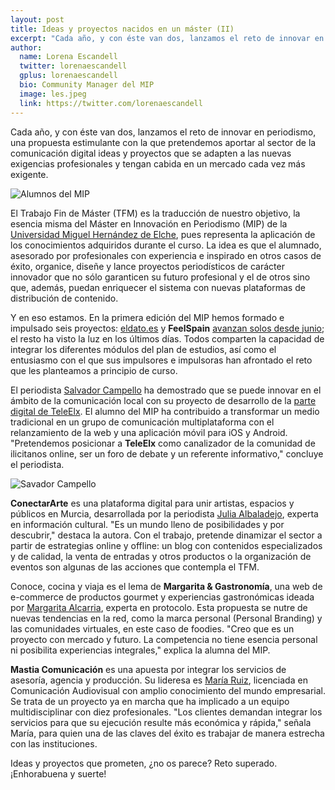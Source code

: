 ```yaml
---
layout: post
title: Ideas y proyectos nacidos en un máster (II)
excerpt: "Cada año, y con éste van dos, lanzamos el reto de innovar en periodismo, una propuesta estimulante con la que pretendemos aportar al sector de la comunicación digital ideas y proyectos que se adapten a las nuevas exigencias profesionales y tengan cabida en un mercado cada vez más exigente."
author:
  name: Lorena Escandell
  twitter: lorenaescandell
  gplus: lorenaescandell 
  bio: Community Manager del MIP
  image: les.jpeg
  link: https://twitter.com/lorenaescandell
---
```

Cada año, y con éste van dos, lanzamos el reto de innovar en periodismo, una propuesta estimulante con la que pretendemos aportar al sector de la comunicación digital ideas y proyectos que se adapten a las nuevas exigencias profesionales y tengan cabida en un mercado cada vez más exigente. 

![](https://dl.dropboxusercontent.com/u/3578704/Perfiles_MIP/TFMblog2.jpg "Alumnos del MIP")

El Trabajo Fin de Máster (TFM) es la traducción de nuestro objetivo, la esencia misma del Máster en Innovación en Periodismo (MIP) de la [Universidad Miguel Hernández de Elche](http://www.umh.es/), pues representa la aplicación de los conocimientos adquiridos durante el curso. La idea es que el alumnado, asesorado por profesionales con experiencia e inspirado en otros casos de éxito, organice, diseñe y lance proyectos periodísticos de carácter innovador que no sólo garanticen su futuro profesional y el de otros sino que, además, puedan enriquecer el sistema con nuevas plataformas de distribución de contenido. 

Y en eso estamos. En la primera edición del MIP hemos formado e impulsado seis proyectos: [eldato.es](http://eldato.es/) y **FeelSpain** [avanzan solos desde junio](http://mip.umh.es/blog/2014/07/14/mip-proyectos/); el resto ha visto la luz en los últimos días.  Todos comparten la capacidad de integrar los diferentes módulos del plan de estudios, así como el entusiasmo con el que sus impulsores e impulsoras han afrontado el reto que les planteamos a principio de curso.

El periodista [Salvador Campello](https://twitter.com/SalvaElx) ha demostrado que se puede innovar en el ámbito de la comunicación local con su proyecto de desarrollo de la [parte digital de TeleElx](http://www.teleelx.es/). El alumno del MIP ha contribuido a transformar un medio tradicional en un grupo de comunicación multiplataforma con el relanzamiento de la web y una aplicación móvil para iOS y Android. "Pretendemos posicionar a **TeleElx** como canalizador de la comunidad de ilicitanos online, ser un foro de debate y un referente informativo," concluye el periodista. 

![](https://dl.dropboxusercontent.com/u/3578704/Perfiles_MIP/salvaelx.jpg
 "Savador Campello")

**ConectarArte** es una plataforma digital para unir artistas, espacios y públicos en Murcia, desarrollada por la periodista [Julia Albaladejo](https://twitter.com/JuliaAlbaladejo), experta en información cultural. "Es un mundo lleno de posibilidades y por descubrir," destaca la autora. Con el trabajo, pretende dinamizar el sector a partir de estrategias online y offline: un blog con contenidos especializados y de calidad, la venta de entradas y otros productos o la organización de eventos son algunas de las acciones que contempla el TFM. 

Conoce, cocina y viaja es el lema de **Margarita & Gastronomía**, una web de e-commerce de productos gourmet y experiencias gastronómicas ideada por [Margarita Alcarria](https://twitter.com/MargAlcarria), experta en protocolo. Esta propuesta se nutre de nuevas tendencias en la red, como la marca personal (Personal Branding) y las comunidades virtuales, en este caso de foodies. "Creo que es un proyecto con mercado y futuro. La competencia no tiene esencia personal ni posibilita experiencias integrales," explica la alumna del MIP.

**Mastia Comunicación** es una apuesta por integrar los servicios de asesoría, agencia y producción. Su lideresa es [María Ruiz](https://twitter.com/mariarzp), licenciada en Comunicación Audiovisual con amplio conocimiento del mundo empresarial. Se trata de un proyecto ya en marcha que ha implicado a un equipo multidisciplinar con diez profesionales. "Los clientes demandan integrar los servicios para que su ejecución resulte más económica y rápida," señala María, para quien una de las claves del éxito es trabajar de manera estrecha con las instituciones. 

Ideas y proyectos que prometen, ¿no os parece? Reto superado. ¡Enhorabuena y suerte!  